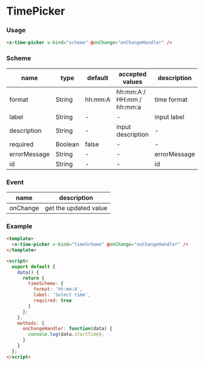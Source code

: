 # TimePicker

### Usage

```html
<x-time-picker v-bind="scheme" @onChange="onChangeHandler" />
```

### Scheme

| name         | type    | default | accepted values           | description  |
| ------------ | ------- | ------- | ------------------------- | ------------ |
| format       | String  | hh:mm:A | hh:mm:A / HH:mm / hh:mm:a | time format  |
| label        | String  | -       | -                         | input label  |
| description  | String  | -       | input description         | -            |
| required     | Boolean | false   | -                         | -            |
| errorMessage | String  | -       | -                         | errorMessage |
| id           | String  | -       | -                         | id           |

### Event

| name     | description           |
| -------- | --------------------- |
| onChange | get the updated value |

### Example

```html
<template>
  <x-time-picker v-bind="timeScheme" @onChange="onChangeHandler" />
</template>

<script>
  export default {
    data() {
      return {
        timeScheme: {
          format: 'hh:mm:A',
          label: 'Select time',
          required: true
        }
      };
    },
    methods: {
      onChangeHandler: function(data) {
        console.log(data.startTime);
      }
    }
  };
</script>
```
